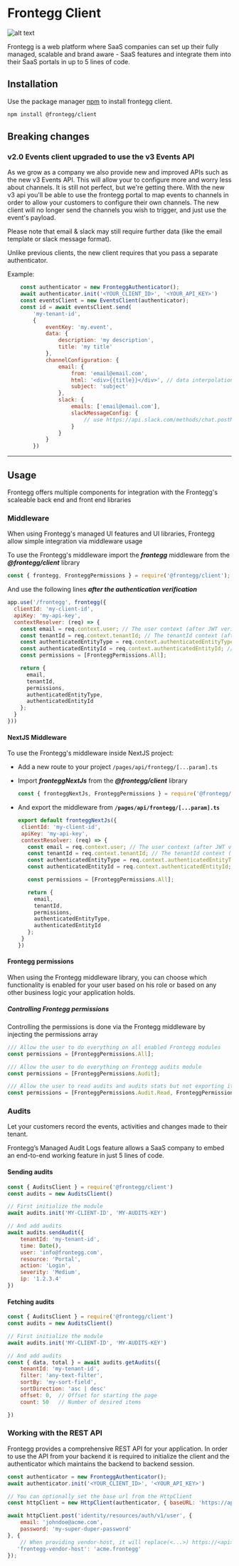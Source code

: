 # Frontegg Client

![alt text](https://fronteggstuff.blob.core.windows.net/frongegg-logos/logo-transparent.png)

Frontegg is a web platform where SaaS companies can set up their fully managed, scalable and brand aware - SaaS features and integrate them into their SaaS portals in up to 5 lines of code.


## Installation

Use the package manager [npm](https://www.npmjs.com/) to install frontegg client.

```bash
npm install @frontegg/client
```

## Breaking changes

### v2.0 Events client upgraded to use the v3 Events API

As we grow as a company we also provide new and improved APIs such as the new v3 Events API.
This will allow your to configure more and worry less about channels. It is still not perfect, but we're getting there.
With the new v3 api you'll be able to use the frontegg portal to map events to channels in order to allow your customers to configure their own channels.
The new client will no longer send the channels you wish to trigger, and just use the event's payload.

Please note that email & slack may still require further data (like the email template or slack message format).

Unlike previous clients, the new client requires that you pass a separate authenticator.

Example:
```javascript
	const authenticator = new FronteggAuthenticator();
	await authenticator.init('<YOUR_CLIENT_ID>', '<YOUR_API_KEY>')
	const eventsClient = new EventsClient(authenticator);
	const id = await eventsClient.send(
		'my-tenant-id',
		{
			eventKey: 'my.event',
			data: {
				description: 'my description',
				title: 'my title'
			},
			channelConfiguration: {
				email: {
					from: 'email@email.com',
					html: '<div>{{title}}</div>', // data interpolation using the event data
					subject: 'subject'
				},
				slack: {
					emails: ['email@email.com'],
					slackMessageConfig: {
						// use https://api.slack.com/methods/chat.postMessage data format to fill this configuration
					}
				}
			}
		})
```

---
## Usage

Frontegg offers multiple components for integration with the Frontegg's scaleable back end and front end libraries

### Middleware

When using Frontegg's managed UI features and UI libraries, Frontegg allow simple integration via middleware usage

To use the Frontegg's middleware import the ***frontegg*** middleware from the ***@frontegg/client*** library

```javascript
const { frontegg, FronteggPermissions } = require('@frontegg/client');
```

And use the following lines ***after the authentication verification***

```javascript
app.use('/frontegg', frontegg({
  clientId: 'my-client-id',
  apiKey: 'my-api-key',
  contextResolver: (req) => {
    const email = req.context.user; // The user context (after JWT verification)
    const tenantId = req.context.tenantId; // The tenantId context (after JWT verification)
    const authenticatedEntityType = req.context.authenticatedEntityType; // The authenticated entity type (user/user api token/tenant api token) context (after JWT verification)
    const authenticatedEntityId = req.context.authenticatedEntityId; // The authenticated entity id context (after JWT verification)
    const permissions = [FronteggPermissions.All];

    return {
      email,
      tenantId,
      permissions,
      authenticatedEntityType,
      authenticatedEntityId
    };
  }
}))
```

#### NextJS Middleware

To use the Frontegg's middleware inside NextJS project:
 - Add a new route to your project `/pages/api/frontegg/[...param].ts`
 - Import ***fronteggNextJs***  from the ***@frontegg/client*** library

    ```javascript
    const { fronteggNextJs, FronteggPermissions } = require('@frontegg/client');
    ```

 - And export the middleware from **`/pages/api/frontegg/[...param].ts`**

    ```javascript
    export default fronteggNextJs({
     clientId: 'my-client-id',
     apiKey: 'my-api-key',
     contextResolver: (req) => {
       const email = req.context.user; // The user context (after JWT verification)
       const tenantId = req.context.tenantId; // The tenantId context (after JWT verification)
       const authenticatedEntityType = req.context.authenticatedEntityType; // The authenticated entity type (user/user api token/tenant api token) context (after JWT verification)
       const authenticatedEntityId = req.context.authenticatedEntityId; // The authenticated entity id context (after JWT verification)

       const permissions = [FronteggPermissions.All];

       return {
         email,
         tenantId,
         permissions,
         authenticatedEntityType,
         authenticatedEntityId
       };
     }
    })
    ```


#### Frontegg permissions

When using the Frontegg middleware library, you can choose which functionality is enabled for your user based on his role or based on any other business logic your application holds.

##### Controlling Frontegg permissions

Controlling the permissions is done via the Frontegg middleware by injecting the permissions array

```javascript
/// Allow the user to do everything on all enabled Frontegg modules
const permissions = [FronteggPermissions.All];
```

```javascript
/// Allow the user to do everything on Frontegg audits module
const permissions = [FronteggPermissions.Audit];
```

```javascript
/// Allow the user to read audits and audits stats but not exporting it
const permissions = [FronteggPermissions.Audit.Read, FronteggPermissions.Audit.Stats];
```
### Audits

Let your customers record the events, activities and changes made to their tenant.

Frontegg’s Managed Audit Logs feature allows a SaaS company to embed an end-to-end working feature in just 5 lines of code.


#### Sending audits

```javascript
const { AuditsClient } = require('@frontegg/client')
const audits = new AuditsClient()

// First initialize the module
await audits.init('MY-CLIENT-ID', 'MY-AUDITS-KEY')

// And add audits
await audits.sendAudit({
    tenantId: 'my-tenant-id',
    time: Date(),
    user: 'info@frontegg.com',
    resource: 'Portal',
    action: 'Login',
    severity: 'Medium',
    ip: '1.2.3.4'
})

```

#### Fetching audits

```javascript
const { AuditsClient } = require('@frontegg/client')
const audits = new AuditsClient()

// First initialize the module
await audits.init('MY-CLIENT-ID', 'MY-AUDITS-KEY')

// And add audits
const { data, total } = await audits.getAudits({
    tenantId: 'my-tenant-id',
    filter: 'any-text-filter',
    sortBy: 'my-sort-field',
    sortDirection: 'asc | desc'
    offset: 0,  // Offset for starting the page
    count: 50   // Number of desired items

})

```

### Working with the REST API

Frontegg provides a comprehensive REST API for your application.
In order to use the API from your backend it is required to initialize the client and the
authenticator which maintains the backend to backend session.

```javascript
const authenticator = new FronteggAuthenticator();
await authenticator.init('<YOUR_CLIENT_ID>', '<YOUR_API_KEY>')

// You can optionally set the base url from the HttpClient
const httpClient = new HttpClient(authenticator, { baseURL: 'https://api.frontegg.com' });

await httpClient.post('identity/resources/auth/v1/user', {
    email: 'johndoe@acme.com',
    password: 'my-super-duper-password'
}, {
    // When providing vendor-host, it will replace(<...>) https://<api>.frontegg.com with vendor host
   'frontegg-vendor-host': 'acme.frontegg'
});


